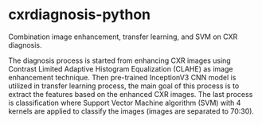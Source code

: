 # cxrdiagnosis-python
Combination image enhancement, transfer learning, and SVM on CXR diagnosis.

The diagnosis process is started from enhancing CXR images using Contrast Limited Adaptive Histogram Equalization (CLAHE) as image enhancement technique. Then pre-trained InceptionV3 CNN model is utilized in transfer learning process, the main goal of this process is to extract the features based on the enhanced CXR images. The last process is classification where Support Vector Machine algorithm (SVM) with 4 kernels are applied to classify the images (images are separated to 70:30). 
